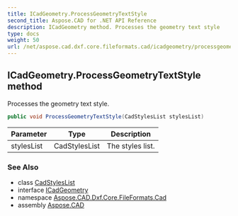 ```yaml
---
title: ICadGeometry.ProcessGeometryTextStyle
second_title: Aspose.CAD for .NET API Reference
description: ICadGeometry method. Processes the geometry text style
type: docs
weight: 50
url: /net/aspose.cad.dxf.core.fileformats.cad/icadgeometry/processgeometrytextstyle/
---
```

## ICadGeometry.ProcessGeometryTextStyle method

Processes the geometry text style.

```csharp
public void ProcessGeometryTextStyle(CadStylesList stylesList)
```

| Parameter | Type | Description |
| --- | --- | --- |
| stylesList | CadStylesList | The styles list. |

### See Also

* class [CadStylesList](../../../aspose.cad.fileformats.cad/cadstyleslist/)
* interface [ICadGeometry](../)
* namespace [Aspose.CAD.Dxf.Core.FileFormats.Cad](../../icadgeometry/)
* assembly [Aspose.CAD](../../../)


